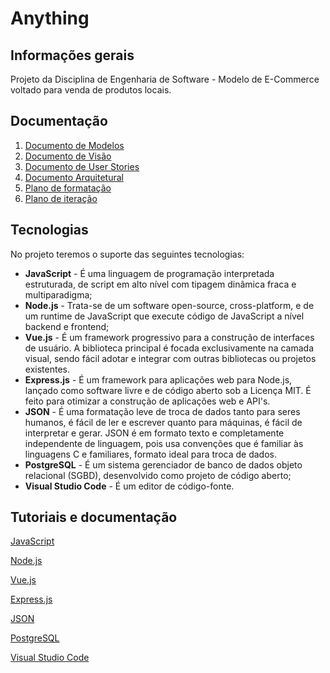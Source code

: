 # Anything

## Informações gerais
Projeto da Disciplina de Engenharia de Software - Modelo de E-Commerce voltado para venda de produtos locais.

## Documentação
1. [Documento de Modelos](https://github.com/AmaroJunior98/anything/blob/master/docs/DOCUMENTO_DE_MODELOS.md)
2. [Documento de Visão](https://github.com/AmaroJunior98/anything/blob/master/docs/DOCUMENTO_DE_VISAO.md)
3. [Documento de User Stories](https://github.com/AmaroJunior98/anything/blob/master/docs/DOCUMENTO_USER_STORIES.md)
4. [Documento Arquitetural](https://github.com/AmaroJunior98/anything/blob/master/docs/DOCUMENTO_USER_STORIES.md)
5. [Plano de formatação](https://github.com/AmaroJunior98/anything/blob/master/docs/DOCUMENTO_ARQUITETURAL.md)
6. [Plano de iteração](https://github.com/AmaroJunior98/anything/blob/master/docs/PLANO_DE_ITERACAO.md)

## Tecnologias
No projeto teremos o suporte das seguintes tecnologias:
* **JavaScript** - É uma linguagem de programação interpretada estruturada, de script em alto nível com tipagem dinâmica fraca e multiparadigma;
* **Node.js** - Trata-se de um software open-source, cross-platform, e de um runtime de JavaScript que execute código de JavaScript a nível backend e frontend;
* **Vue.js** - É um framework progressivo para a construção de interfaces de usuário. A biblioteca principal é focada exclusivamente na camada visual, sendo fácil adotar e integrar com outras bibliotecas ou projetos existentes.
* **Express.js** -  É um framework para aplicações web para Node.js, lançado como software livre e de código aberto sob a Licença MIT. É feito para otimizar a construção de aplicações web e API's.
* **JSON** -  É uma formatação leve de troca de dados tanto para seres humanos, é fácil de ler e escrever quanto para máquinas, é fácil de interpretar e gerar. JSON é em formato texto e completamente independente de linguagem, pois usa convenções que é familiar às linguagens C e familiares, formato ideal para troca de dados.
* **PostgreSQL** - É um sistema gerenciador de banco de dados objeto relacional (SGBD), desenvolvido como projeto de código aberto;
* **Visual Studio Code** - É um editor de código-fonte.

## Tutoriais e documentação
[JavaScript](https://www.cursoemvideo.com/course/javascript/)

[Node.js](https://nodejs.org/en/docs/)

[Vue.js](https://br.vuejs.org/v2/guide/index.html)

[Express.js](https://expressjs.com/pt-br/)

[JSON](https://www.json.org/json-en.html)

[PostgreSQL](https://www.postgresql.org/docs/)

[Visual Studio Code](https://code.visualstudio.com/docs)
